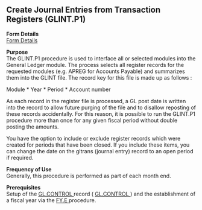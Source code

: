 ##  Create Journal Entries from Transaction Registers (GLINT.P1)

<PageHeader />

**Form Details**  
[ Form Details ](GLINT-P1-1/README.md)   

**Purpose**  
The GLINT.P1 procedure is used to interface all or selected modules into the
General Ledger module. The process selects all register records for the
requested modules (e.g. APREG for Accounts Payable) and summarizes them into
the GLINT file. The record key for this file is made up as follows :  
  
Module * Year * Period * Account number  
  
As each record in the register file is processed, a GL post date is written
into the record to allow future purging of the file and to disallow reposting
of these records accidentally. For this reason, it is possible to run the
GLINT.P1 procedure more than once for any given fiscal period without double
posting the amounts.  
  
You have the option to include or exclude register records which were created
for periods that have been closed. If you include these items, you can change
the date on the gltrans (journal entry) record to an open period if required.  

**Frequency of Use**  
Generally, this procedure is performed as part of each month end.

**Prerequisites**  
Setup of the [ GL.CONTROL ](../../../../../../../../../../../rover/AP-OVERVIEW/AP-ENTRY/AP-E/CHECKS-E/AP-CONTROL/GLCHART-E/GLCHART-E-1/GL-CONTROL) record ( [ GL.CONTROL ](../../../../../../../../../../../rover/AP-OVERVIEW/AP-ENTRY/AP-E/CHECKS-E/AP-CONTROL/GLCHART-E/GLCHART-E-1/GL-CONTROL) ) and the establishment of a fiscal year via the [ FY.E ](FY-E/README.md) procedure. 

<badge text= "Version 8.10.57" vertical="middle" />

<PageFooter />